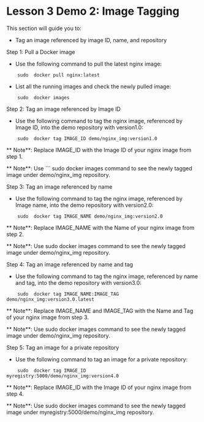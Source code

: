 # Lesson 3 Demo 2: Image Tagging

This section will guide you to: 
- Tag an image referenced by image ID, name, and repository

Step 1: Pull a Docker image
- Use the following command to pull the latest nginx image:

```
    sudo  docker pull nginx:latest
```
    

 
- List all the running images and check the newly pulled image:

```
    sudo  docker images
 ```
    

 

Step 2: Tag an image referenced by Image ID
- Use the following command to tag the nginx image, referenced by Image ID, into the demo repository with version1.0:

```
    sudo  docker tag IMAGE_ID demo/nginx_img:version1.0
 ```
    

** Note**: Replace IMAGE_ID with the Image ID of your nginx image from step 1.
 
** Note**: Use ```
    sudo  docker images command to see the newly tagged image under demo/nginx_img repository.

Step 3: Tag an image referenced by name
- Use the following command to tag the nginx image, referenced by Image name, into the demo repository with version2.0:
```
    sudo  docker tag IMAGE_NAME demo/nginx_img:version2.0
 ```
    

** Note**: Replace IMAGE_NAME with the Name of your nginx image from step 2.
 
** Note**: Use 
    sudo  docker images command to see the newly tagged image under demo/nginx_img repository.

Step 4: Tag an image referenced by name and tag
- Use the following command to tag the nginx image, referenced by name and tag, into the demo repository with version3.0:
```
    sudo  docker tag IMAGE_NAME:IMAGE_TAG demo/nginx_img:version3.0.latest
```
    
** Note**: Replace IMAGE_NAME and IMAGE_TAG with the Name and Tag of your nginx image from step 3.
 
** Note**: Use 
    sudo  docker images command to see the newly tagged image under demo/nginx_img repository.

Step 5: Tag an image for a private repository
- Use the following command to tag an image for a private repository:
```
    sudo  docker tag IMAGE_ID myregistry:5000/demo/nginx_img:version4.0
```
    
** Note**: Replace IMAGE_ID with the Image ID of your nginx image from step 4.
 
** Note**: Use 
    sudo  docker images command to see the newly tagged image under myregistry:5000/demo/nginx_img repository.
